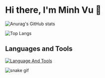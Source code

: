 # Hi there, I'm Minh Vu 👋

![Anurag's GitHub stats](https://github-readme-stats.vercel.app/api?username=Codebutproblem&show_icons=true&theme=merko)

![Top Langs](https://github-readme-stats.vercel.app/api/top-langs/?username=Codebutproblem&layout=compact)

## Languages and Tools

[![Language And Tools](https://skillicons.dev/icons?i=nodejs,react,js,ts,java,python,html,css,tailwind)](https://skillicons.dev)

![snake gif](https://github.com/Codebutproblem/Codebutproblem/blob/output/github-contribution-grid-snake.gif)
